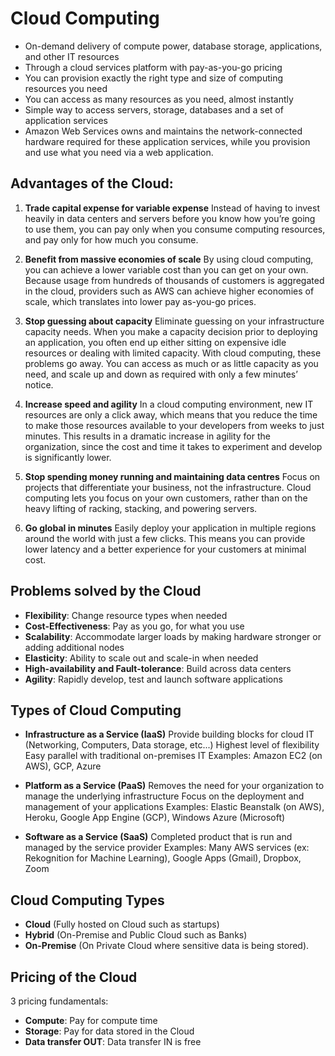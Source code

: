 # Cloud Computing

- On-demand delivery of compute power, database storage, applications, and other IT resources
- Through a cloud services platform with pay-as-you-go pricing
- You can provision exactly the right type and size of computing resources you need
- You can access as many resources as you need, almost instantly
- Simple way to access servers, storage, databases and a set of application services
- Amazon Web Services owns and maintains the network-connected hardware required for these application services, while you provision and use what you need via a web application.

## Advantages of the Cloud:

1. **Trade capital expense for variable expense**
   Instead of having to invest heavily in data centers and servers before you know how you’re going to use them, you can pay only when you consume computing resources, and pay only for how much you consume.
2. **Benefit from massive economies of scale**
   By using cloud computing, you can achieve a lower variable cost than you can get on your own. Because usage from hundreds of thousands of customers is aggregated in the cloud, providers such as AWS can achieve higher economies of scale, which translates into lower pay as-you-go prices.
3. **Stop guessing about capacity**
   Eliminate guessing on your infrastructure capacity needs. When you make a capacity decision prior to deploying an application, you often end up either sitting on expensive idle resources or dealing with limited capacity. With cloud computing, these problems go away. You can access as much or as little capacity as you need, and scale up and down as required with only a few minutes’ notice.

4. **Increase speed and agility**
   In a cloud computing environment, new IT resources are only a click away, which means that you reduce the time to make those resources available to your developers from weeks to just minutes. This results in a dramatic increase in agility for the organization, since the cost and time it takes to experiment and develop is significantly lower.
5. **Stop spending money running and maintaining data centres**
   Focus on projects that differentiate your business, not the infrastructure. Cloud computing lets you focus on your own customers, rather than on the heavy lifting of racking, stacking, and powering servers.
6. **Go global in minutes**
   Easily deploy your application in multiple regions around the world with just a few clicks. This means you can provide lower latency and a better experience for your customers at minimal cost.

## Problems solved by the Cloud

- **Flexibility**: Change resource types when needed
- **Cost-Effectiveness**: Pay as you go, for what you use
- **Scalability**: Accommodate larger loads by making hardware stronger or adding additional nodes
- **Elasticity**: Ability to scale out and scale-in when needed
- **High-availability and Fault-tolerance**: Build across data centers
- **Agility**: Rapidly develop, test and launch software applications

## Types of Cloud Computing

- **Infrastructure as a Service (IaaS)**
  Provide building blocks for cloud IT (Networking, Computers, Data storage, etc...)
  Highest level of flexibility
  Easy parallel with traditional on-premises IT
  Examples: Amazon EC2 (on AWS), GCP, Azure

- **Platform as a Service (PaaS)**
  Removes the need for your organization to manage the underlying infrastructure
  Focus on the deployment and management of your applications
  Examples: Elastic Beanstalk (on AWS), Heroku, Google App Engine (GCP), Windows Azure (Microsoft)

- **Software as a Service (SaaS)**
  Completed product that is run and managed by the service provider
  Examples: Many AWS services (ex: Rekognition for Machine Learning), Google Apps (Gmail), Dropbox, Zoom

## Cloud Computing Types

- **Cloud** (Fully hosted on Cloud such as startups)
- **Hybrid** (On-Premise and Public Cloud such as Banks)
- **On-Premise** (On Private Cloud where sensitive data is being stored).

## Pricing of the Cloud

3 pricing fundamentals:

- **Compute**: Pay for compute time
- **Storage**: Pay for data stored in the Cloud
- **Data transfer OUT**: Data transfer IN is free
